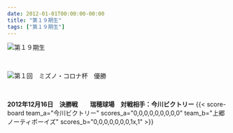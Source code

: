```yaml
---
date: 2012-01-01T00:00:00-00:00
title: "第１９期生"
tags: ["第１９期生"]
---
```


![第１９期生](/images/19ki-group-photo.jpg)

<br>

![第１回　ミズノ・コロナ杯　優勝](/images/19ki-2012-mizuno-korona-hai-yuushou.jpg)

<br>

**2012年12月16日　決勝戦　　瑞穂球場　対戦相手：今川ビクトリー**
{{< score-board team_a="今川ビクトリー" scores_a="0,0,0,0,0,0,0,0,0"
                team_b="上郷ノーティボーイズ" scores_b="0,0,0,0,0,0,0,1x,1" >}}

<br>
